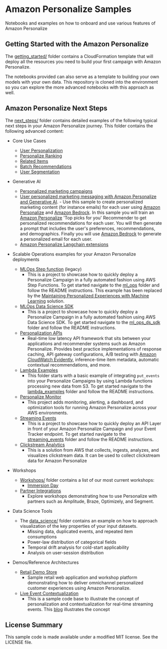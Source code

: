 # Amazon Personalize Samples

Notebooks and examples on how to onboard and use various features of Amazon Personalize

## Getting Started with the Amazon Personalize

The [getting_started/](getting_started/) folder contains a CloudFormation template that will deploy all the resources you need to build your first campaign with Amazon Personalize.

The notebooks provided can also serve as a template to building your own models with your own data. This repository is cloned into the environment so you can explore the more advanced notebooks with this approach as well.

## Amazon Personalize Next Steps

The [next_steps/](next_steps/) folder contains detailed examples of the following typical next steps in your Amazon Personalize journey. This folder contains the following advanced content:

* Core Use Cases
  - [User Personalization](/next_steps/core_use_cases/user_personalization)
  - [Personalize Ranking](/next_steps/core_use_cases/personalized_ranking)
  - [Related Items](/next_steps/core_use_cases/related_items)
  - [Batch Recommendations](/next_steps/core_use_cases/batch_recommendations)
  - [User Segmentation](/next_steps/core_use_cases/user_segmentation)

* Generative AI
  - [Personalized marketing campaigns](/next_steps/generative_ai/personalized_marketing_campaign/)
  - [User personalized marketing messaging with Amazon Personalize and Generative AI](next_steps/generative_ai/user_personalized_marketing_messaging_with_amazon_personalize_and_gen_ai). 
        - Use this sample to create personalized marketing content (for instance emails) for each user using [Amazon Personalize](https://aws.amazon.com/personalize/) and [Amazon Bedrock](https://aws.amazon.com/bedrock/). In this sample you will train an [Amazon Personalize](https://aws.amazon.com/personalize/) 'Top picks for you' Recommender to get personalized recommendations for each user. You will then generate a prompt that includes the user's preferences, recommendations, and demographics. Finally you will use [Amazon Bedrock](https://aws.amazon.com/bedrock/) to generate a personalized email for each user.
  - [Amazon Personalize Langchain extensions](https://github.com/aws-samples/amazon-personalize-langchain-extensions)


* Scalable Operations examples for your Amazon Personalize deployments
    - [MLOps Step function](/next_steps/operations/ml_ops) (legacy)
        - This is a project to showcase how to quickly deploy a Personalize Campaign in a fully automated fashion using AWS Step Functions. To get started navigate to the [ml_ops](/next_steps/operations/ml_ops) folder and follow the README instructions. This example has been replaced by the [Maintaining Personalized Experiences with Machine Learning](https://aws.amazon.com/solutions/implementations/maintaining-personalized-experiences-with-ml/) solution.
    - [MLOps Data Science SDK](/next_steps/operations/ml_ops_ds_sdk)
        - This is a project to showcase how to quickly deploy a Personalize Campaign in a fully automated fashion using AWS Data Science SDK. To get started navigate to the [ml_ops_ds_sdk](/next_steps/operations/ml_ops_ds_sdk) folder and follow the README instructions.
    - [Personalization APIs](https://github.com/aws-samples/personalization-apis)
        - Real-time low latency API framework that sits between your applications and recommender systems such as Amazon Personalize. Provides best practice implementations of response caching, API gateway configurations, A/B testing with [Amazon CloudWatch Evidently](https://docs.aws.amazon.com/cloudwatchevidently/latest/APIReference/Welcome.html), inference-time item metadata, automatic contextual recommendations, and more.
    - [Lambda Examples](/next_steps/operations/lambda_examples)
        - This folder starts with a basic example of integrating `put_events` into your Personalize Campaigns by using Lambda functions processing new data from S3. To get started navigate to the [lambda_examples](/next_steps/operations/lambda_examples) folder and follow the README instructions.
    - [Personalize Monitor](https://github.com/aws-samples/amazon-personalize-monitor)
        - This project adds monitoring, alerting, a dashboard, and optimization tools for running Amazon Personalize across your AWS environments.
    - [Streaming Events](/next_steps/operations/streaming_events)
        - This is a project to showcase how to quickly deploy an API Layer in front of your Amazon Personalize Campaign and your Event Tracker endpoint. To get started navigate to the [streaming_events](operations/streaming_events/) folder and follow the README instructions.
    - [Clickstream Analytics](https://aws.amazon.com/solutions/implementations/clickstream-analytics-on-aws/)
        - This is a solution from AWS that collects, ingests, analyzes, and visualizes clickstream data. It can be used to collect clickstream data for Amazon Personalize

* Workshops
    - [Workshops/](/next_steps/workshops/) folder contains a list of our most current workshops:
        - [Immersion Day](https://github.com/aws-samples/amazon-personalize-immersion-day)
    - [Partner Integrations](https://github.com/aws-samples/retail-demo-store#partner-integrations)
        - Explore workshops demonstrating how to use Personalize with partners such as Amplitude, Braze, Optimizely, and Segment.

* Data Science Tools
    - The [data_science/](/next_steps/data_science/) folder contains an example on how to approach visualization of the key properties of your input datasets.
        - Missing data, duplicated events, and repeated item consumptions
        - Power-law distribution of categorical fields
        - Temporal drift analysis for cold-start applicability
        - Analysis on user-session distribution

* Demos/Reference Architectures
    - [Retail Demo Store](https://github.com/aws-samples/retail-demo-store)
        - Sample retail web application and workshop platform demonstrating how to deliver omnichannel personalized customer experiences using Amazon Personalize.
    - [Live Event Contextualization](https://github.com/aws-samples/amazon-personalize-live-event-contextualization)
        - This is a sample code base to illustrate the concept of personalization and contextualization for real-time streaming events. This [blog](https://aws.amazon.com/blogs/media/part-3-contextualized-viewer-engagement-and-monetization-for-live-ott-events/) illustrates the concept


## License Summary

This sample code is made available under a modified MIT license. See the LICENSE file.
